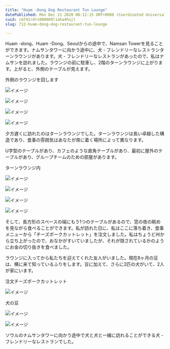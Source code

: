 ```yaml
---
title: "Huam -Dong Dog Restaurant Tun Lounge"
datePublished: Mon Dec 21 2020 00:12:15 GMT+0000 (Coordinated Universal Time)
cuid: cm741rdrs000609l1aha4hujl
slug: 712-huam-dong-dog-restaurant-tun-lounge

---
```



Huam -dong、Huam -Dong、Seoulからの途中で、Namsan Towerを見ることができます。ナムサンタワーに向かう途中に、犬 - フレンドリーなレストランターンラウンジがあります。犬 - フレンドリーなレストランがあったので、私はナムサンを訪れました。ラウンジの前に駐車し、2階のターンラウンジに上がります。上がると、外側のテーブルが見えます。

外側のラウンジを回します

![イメージ](https://cdn.hashnode.com/res/hashnode/image/upload/v1739493883339/0e293a53-7f68-47c0-ba77-36088c7a59b7.jpeg)

![イメージ](https://cdn.hashnode.com/res/hashnode/image/upload/v1739493885903/3c8adebc-20ab-4192-a076-7c5f83f7f1d9.jpeg)

![イメージ](https://cdn.hashnode.com/res/hashnode/image/upload/v1739493888151/c6887af9-05fe-4696-87e1-eed795171feb.jpeg)

![イメージ](https://cdn.hashnode.com/res/hashnode/image/upload/v1739493890172/81559705-f760-42e6-bc89-361cf70e7c7b.jpeg)

夕方遅くに訪れたのはターンラウンジでした。ターンラウンジは長い卓越した構造であり、食事の雰囲気はあなたが席に着く場所によって異なります。

U字型のテーブルがあり、カフェのような直角テーブルがあり、最初に屋外のテーブルがあり、グループチームのための部屋があります。

ターンラウンジ内

![イメージ](https://cdn.hashnode.com/res/hashnode/image/upload/v1739493892653/ff3ed47a-d36e-404f-8682-c4688993b0af.jpeg)

![イメージ](https://cdn.hashnode.com/res/hashnode/image/upload/v1739493894895/1e9fc573-39aa-4f3a-9ead-d104a0e4ad38.jpeg)

![イメージ](https://cdn.hashnode.com/res/hashnode/image/upload/v1739493897319/29d622e8-9e59-4374-aa4d-f27046afffad.jpeg)

![イメージ](https://cdn.hashnode.com/res/hashnode/image/upload/v1739493899844/8515b73c-5c32-417a-8e54-322c51d564c6.jpeg)

そして、長方形のスペースの端にもう1つのテーブルがあるので、窓の夜の眺めを見ながら食べることができます。私が訪れた日に、私はここに落ち着き、食事メニューから「チーズポークカットレット」を注文しました。私はちょうど州から立ち上がったので、おなかがすいていましたが、それが隠されているかのようにお金の切り抜きを食べました。

ラウンジに入ってから私たちを迎えてくれた友人がいました。現在8ヶ月の豆は、横に来て知っているふりをします。豆に加えて、さらに2匹の犬がいて、2人が家にいます。

注文チーズポークカットレット

![イメージ](https://cdn.hashnode.com/res/hashnode/image/upload/v1739493901998/87fbfa66-bd17-4c76-b2a2-537d7fa32a1f.jpeg)

犬の豆

![イメージ](https://cdn.hashnode.com/res/hashnode/image/upload/v1739493904221/e62e1b20-56c3-4040-8016-29325549768c.jpeg)

![イメージ](https://cdn.hashnode.com/res/hashnode/image/upload/v1739493906605/bd31a74e-da80-4b5d-84c1-8fdf5e6b2012.jpeg)

ソウルのナムサンタワーに向かう途中で犬と犬と一緒に訪れることができる犬 - フレンドリーなレストランでした。